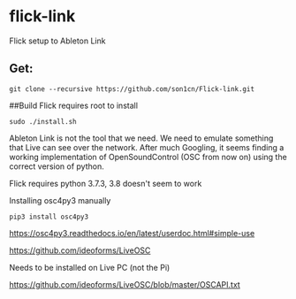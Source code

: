 # flick-link
 Flick setup to Ableton Link

## Get:
```
git clone --recursive https://github.com/son1cn/Flick-link.git
```
##Build
Flick requires root to install
```
sudo ./install.sh
```

Ableton Link is not the tool that we need. We need to emulate something that Live can see over the network. After much Googling, it seems finding a working implementation of OpenSoundControl (OSC from now on) using the correct version of python.

Flick requires python 3.7.3, 3.8 doesn't seem to work

Installing osc4py3 manually

```
pip3 install osc4py3
```
https://osc4py3.readthedocs.io/en/latest/userdoc.html#simple-use


https://github.com/ideoforms/LiveOSC

Needs to be installed on Live PC (not the Pi)


https://github.com/ideoforms/LiveOSC/blob/master/OSCAPI.txt





